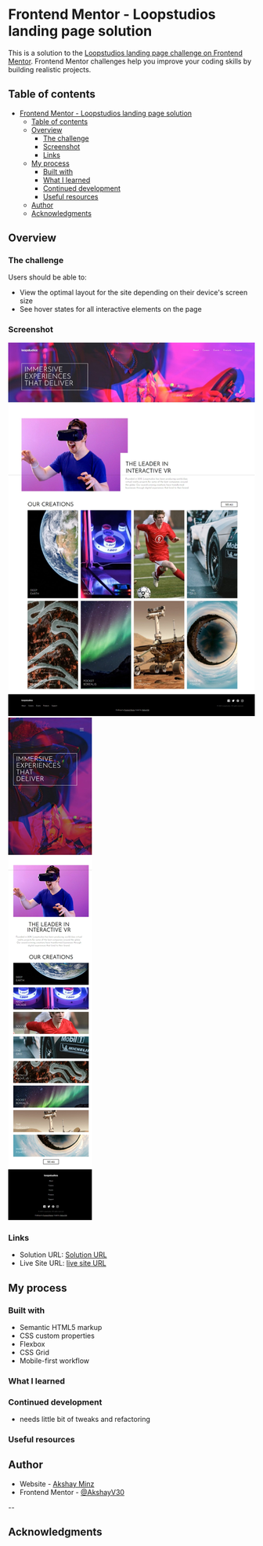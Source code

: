 # Frontend Mentor - Loopstudios landing page solution

This is a solution to the [Loopstudios landing page challenge on Frontend Mentor](https://www.frontendmentor.io/challenges/loopstudios-landing-page-N88J5Onjw). Frontend Mentor challenges help you improve your coding skills by building realistic projects.

## Table of contents

- [Frontend Mentor - Loopstudios landing page solution](#frontend-mentor---loopstudios-landing-page-solution)
  - [Table of contents](#table-of-contents)
  - [Overview](#overview)
    - [The challenge](#the-challenge)
    - [Screenshot](#screenshot)
    - [Links](#links)
  - [My process](#my-process)
    - [Built with](#built-with)
    - [What I learned](#what-i-learned)
    - [Continued development](#continued-development)
    - [Useful resources](#useful-resources)
  - [Author](#author)
  - [Acknowledgments](#acknowledgments)

## Overview

### The challenge

Users should be able to:

- View the optimal layout for the site depending on their device's screen size
- See hover states for all interactive elements on the page

### Screenshot

![Desktop-view](./screenshot/desktop-f.jpeg)
![Mobile-View](./screenshot/mobile-final.jpeg)

### Links

- Solution URL: [Solution URL](https://github.com/AkshayV30/Front-End-Mentor-Challenges/tree/master/loopstudios-landing-page-main)
- Live Site URL: [live site URL ](https://akshayv30.github.io/Front-End-Mentor-Challenges/loopstudios-landing-page-main/index.html)

## My process

### Built with

- Semantic HTML5 markup
- CSS custom properties
- Flexbox
- CSS Grid
- Mobile-first workflow

### What I learned

### Continued development

- needs little bit of tweaks and refactoring

### Useful resources

## Author

- Website - [Akshay Minz](https://akshayv30.github.io/3-column-preview-card-component-main/)
- Frontend Mentor - [@AkshayV30](https://www.frontendmentor.io/profile/AkshayV30)

--

## Acknowledgments
